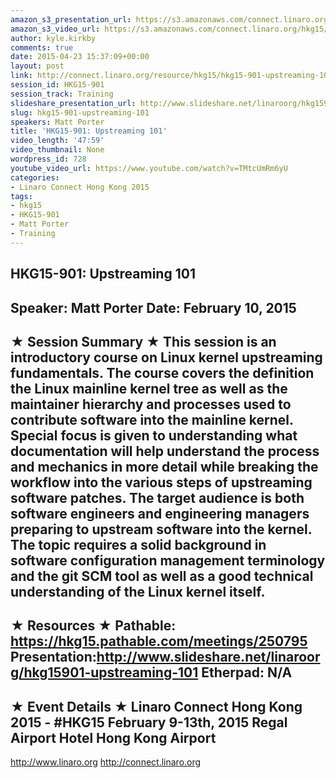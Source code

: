 ```yaml
---
amazon_s3_presentation_url: https://s3.amazonaws.com/connect.linaro.org/hkg15/Videos/02-10-Tuesday/HKG15-901.pdf
amazon_s3_video_url: https://s3.amazonaws.com/connect.linaro.org/hkg15/Videos/02-10-Tuesday/HKG15-901+Upstreaming+101.mp4
author: kyle.kirkby
comments: true
date: 2015-04-23 15:37:09+00:00
layout: post
link: http://connect.linaro.org/resource/hkg15/hkg15-901-upstreaming-101/
session_id: HKG15-901
session_track: Training
slideshare_presentation_url: http://www.slideshare.net/linaroorg/hkg15901-upstreaming-101
slug: hkg15-901-upstreaming-101
speakers: Matt Porter
title: 'HKG15-901: Upstreaming 101'
video_length: '47:59'
video_thumbnail: None
wordpress_id: 728
youtube_video_url: https://www.youtube.com/watch?v=TMtcUmRm6yU
categories:
- Linaro Connect Hong Kong 2015
tags:
- hkg15
- HKG15-901
- Matt Porter
- Training
---
```


HKG15-901: Upstreaming 101 
--------------------------------------------------- 
Speaker: Matt Porter 
Date: February 10, 2015 
--------------------------------------------------- 
★ Session Summary ★ 
This session is an introductory course on Linux kernel upstreaming fundamentals. The course covers the definition the Linux mainline kernel tree as well as the maintainer hierarchy and processes used to contribute software into the mainline kernel. Special focus is given to understanding what documentation will help understand the process and mechanics in more detail while breaking the workflow into the various steps of upstreaming software patches. The target audience is both software engineers and engineering managers preparing to upstream software into the kernel. The topic requires a solid background in software configuration management terminology and the git SCM tool as well as a good technical understanding of the Linux kernel itself. 
-------------------------------------------------- 
★ Resources ★ 
Pathable: https://hkg15.pathable.com/meetings/250795 
Presentation:http://www.slideshare.net/linaroorg/hkg15901-upstreaming-101
Etherpad: N/A 
--------------------------------------------------- 
★ Event Details ★ 
Linaro Connect Hong Kong 2015 - #HKG15 
February 9-13th, 2015 
Regal Airport Hotel Hong Kong Airport 
--------------------------------------------------- 
http://www.linaro.org 
http://connect.linaro.org
